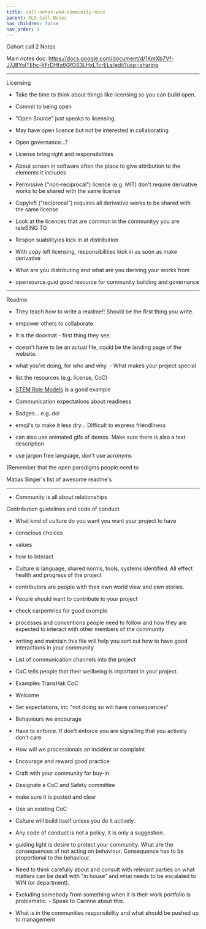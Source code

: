 ```yaml
---
title: call-notes-wk4-community-docs
parent: OLS Call Notes
has_children: false
nav_order: 3
---
```


Cohort call 2 Notes

Main notes doc: https://docs.google.com/document/d/1KmXb7Vf-J7J8YolTEhc-YFrDHfz6GfOS3LHxLTcrELs/edit?usp=sharing

_________

Licensing


 - Take the time to think about things like licensing so you can build open.
 - Commit to being open

 - "Open Source" just speaks to licensing.
 - May have open licence but not be interested in collaborating

 - Open governance...?

 - License bring right and responsibilities

 - About screen in software often the place to give attribution to the elements it includes

 - Permissive ("non-reciprocal") licence (e.g. MIT) don't require derivative works to be shared with the same license

 - Copyleft ("reciprocal") requires all derivative works to be shared with the same license

 - Look at the licences that are common in the communityy you are releSING TO

 - Respon suabilityies kick in at distribution

 - With copy left licensing, responsibilities kick in as soon as make derivative

 - What are you distributing and what are you deriving your works from

 - opensource.guid good resource for community building and governance


________________

Readme

 - They teach how to write a readme!! Should be the first thing you write.

 - empower others to collaborate

 - It is the doormat - first thing they see.

 - doesn't have to be an actual file, could be the landing page of the website.

 - what you're doing, for who and why. - What makes your project special
 - list the resources (e.g. license, CoC)
 - [STEM Role Models](https://github.com/KirstieJane/STEMMRoleModels) is a good example

 - Communication expectations about readiness

 - Badges... e.g. doi

 - emoji's to make it less dry... Difficult to express friendliness

 - can also use animated gifs of demos. Make sure there is also a text description

 - use jargon free language, don't use acronyms

(Remember that the open paradigms people need to

Matias Singer's list of awesome readme's


-----------

 - Community is all about relationships

Contribution guidelines and code of conduct


 - What kind of culture do you want you want your project to have
 - conscious choices
  - values
 - how to interact

 - Culture is language, shared norms, tools, systems identified. All effect health and progress of the project

 - contributors are people with their own world view and own stories.
 - People should want to contribute to your project

 - check carpentries for good example

 - processes and conventions people need to follow and how they are expected to interact with other members of the community

 - writing and maintain this file will help you sort out how to have good interactions in your community

 - List of communication channels into the project

 - CoC tells people that their wellbeing is important in your project.

 - Examples TransHak CoC

 - Welcome
 - Set expectations, inc "not doing so will have consequences"
 - Behaviours we encourage
 - Have to enforce. If don't enforce you are signalling that you actively don't care

 - How will we processionals an incident or complaint

 - Encourage and reward good practice
 - Craft with your community for buy-in
 - Designate a CoC and Safety committee
 - make sure it is posted and clear
 - Use an existing CoC

 - Culture will build itself unless you do it actively.




 - Any code of conduct is not a policy, it is only a suggestion.

 - guiding light is desire to protect your community. What are the consequences of not acting on behaviour. Consequence has to be proportional to the behaviour.


 - Need to think carefully about and consult with relevant parties on what matters can be dealt with “in house” and what needs to be escalated to WIN (or department).
 - Excluding somebody from something when it is their work portfolio is problematic. - Speak to Carinne about this.
 - What is in the communities responsibility and what should be pushed up to management
